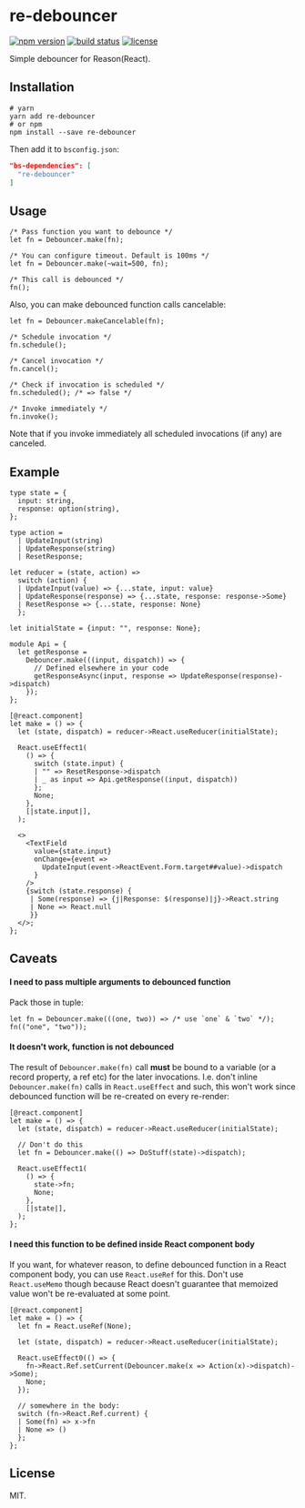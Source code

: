 # re-debouncer

[![npm version](https://img.shields.io/npm/v/re-debouncer.svg?style=flat-square)](https://www.npmjs.com/package/re-debouncer)
[![build status](https://img.shields.io/travis/alexfedoseev/re-debouncer/master.svg?style=flat-square)](https://travis-ci.org/alexfedoseev/re-debouncer)
[![license](https://img.shields.io/npm/l/re-debouncer.svg?style=flat-square)](https://www.npmjs.com/package/re-debouncer)

Simple debouncer for Reason(React).

## Installation

```shell
# yarn
yarn add re-debouncer
# or npm
npm install --save re-debouncer
```

Then add it to `bsconfig.json`:

```json
"bs-dependencies": [
  "re-debouncer"
]
```

## Usage

```reason
/* Pass function you want to debounce */
let fn = Debouncer.make(fn);

/* You can configure timeout. Default is 100ms */
let fn = Debouncer.make(~wait=500, fn);

/* This call is debounced */
fn();
```

Also, you can make debounced function calls cancelable:

```reason
let fn = Debouncer.makeCancelable(fn);

/* Schedule invocation */
fn.schedule();

/* Cancel invocation */
fn.cancel();

/* Check if invocation is scheduled */
fn.scheduled(); /* => false */

/* Invoke immediately */
fn.invoke();
```

Note that if you invoke immediately all scheduled invocations (if any) are canceled.

## Example

```reason
type state = {
  input: string,
  response: option(string),
};

type action =
  | UpdateInput(string)
  | UpdateResponse(string)
  | ResetResponse;

let reducer = (state, action) =>
  switch (action) {
  | UpdateInput(value) => {...state, input: value}
  | UpdateResponse(response) => {...state, response: response->Some}
  | ResetResponse => {...state, response: None}
  };

let initialState = {input: "", response: None};

module Api = {
  let getResponse =
    Debouncer.make(((input, dispatch)) => {
      // Defined elsewhere in your code
      getResponseAsync(input, response => UpdateResponse(response)->dispatch)
    });
};

[@react.component]
let make = () => {
  let (state, dispatch) = reducer->React.useReducer(initialState);

  React.useEffect1(
    () => {
      switch (state.input) {
      | "" => ResetResponse->dispatch
      | _ as input => Api.getResponse((input, dispatch))
      };
      None;
    },
    [|state.input|],
  );

  <>
    <TextField
      value={state.input}
      onChange={event =>
        UpdateInput(event->ReactEvent.Form.target##value)->dispatch
      }
    />
    {switch (state.response) {
     | Some(response) => {j|Response: $(response)|j}->React.string
     | None => React.null
     }}
  </>;
};
```

## Caveats
#### I need to pass multiple arguments to debounced function
Pack those in tuple:

```reason
let fn = Debouncer.make(((one, two)) => /* use `one` & `two` */);
fn(("one", "two"));
```

#### It doesn't work, function is not debounced
The result of `Debouncer.make(fn)` call **must** be bound to a variable (or a record property, a ref etc) for the later invocations. I.e. don't inline `Debouncer.make(fn)` calls in `React.useEffect` and such, this won't work since debounced function will be re-created on every re-render:

```reason
[@react.component]
let make = () => {
  let (state, dispatch) = reducer->React.useReducer(initialState);

  // Don't do this
  let fn = Debouncer.make(() => DoStuff(state)->dispatch);

  React.useEffect1(
    () => {
      state->fn;
      None;
    },
    [|state|],
  );
};
```

#### I need this function to be defined inside React component body
If you want, for whatever reason, to define debounced function in a React component body, you can use `React.useRef` for this. Don't use `React.useMemo` though because React doesn't guarantee that memoized value won't be re-evaluated at some point.

```reason
[@react.component]
let make = () => {
  let fn = React.useRef(None);

  let (state, dispatch) = reducer->React.useReducer(initialState);

  React.useEffect0(() => {
    fn->React.Ref.setCurrent(Debouncer.make(x => Action(x)->dispatch)->Some);
    None;
  });

  // somewhere in the body:
  switch (fn->React.Ref.current) {
  | Some(fn) => x->fn
  | None => ()
  };
};
```

## License

MIT.

